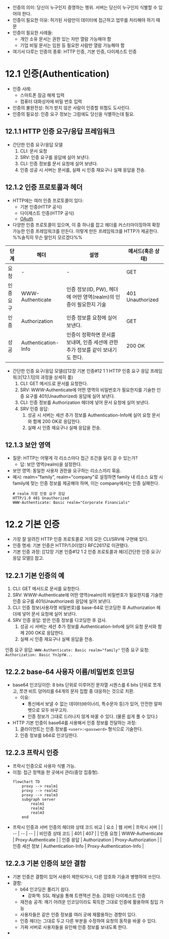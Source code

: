 - 인증의 의미: 당신이 누구인지 증명하는 행위. 서버는 당신이 누구인지 식별할 수 있어야 한다.
- 인증이 필요한 이유: 허가된 사람만이 데이터에 접근하고 업무를 처리해야 하기 때문
- 인증이 필요한 사례들:
    - 개인 소유 문서는 권한 있는 자만 열람 가능해야 함
    - 기업 비밀 문서는 임원 등 필요한 사람만 열람 가능해야 함
- 여기서 다루는 인증의 종류: HTTP 인증, 기본 인증, 다이제스트 인증

# 12.1 인증(Authentication)
- 인증 사례:
    - 스마트폰 잠금 해제 입력
    - 컴퓨터 대화상자에 비밀 번호 입력
- 인증의 불완전성: 허가 받지 않은 사람이 인증할 위험도 도사린다.
- 인증의 필요성: 인증 요구 정보는 그럼에도 당신을 식별하는데 필요.

## 12.1.1 HTTP 인증 요구/응답 프레임워크
- 간단한 인증 요구/응답 모델
    1. CLI: 문서 요청
    2. SRV: 인증 요구를 응답에 실어 보낸다.
    3. CLI: 인증 정보를 문서 요청에 실어 보낸다.
    4. 인증 성공 시 서버는 문서를, 실패 시 인증 재요구나 실패 응답을 전송.

## 12.1.2 인증 프로토콜과 헤더
- HTTP에는 여러 인증 프로토콜이 있다:
    - 기본 인증(HTTP 공식)
    - 다이제스트 인증(HTTP 공식)
    - [OAuth](http://tools.ietf.org/html/rfc6749)
- 다양한 인증 프로토콜이 있으며, 이 중 하나를 잡고 헤더를 커스터마이징하여 확장 가능한 인증 프레임워크를 만든다. 이렇게 만든 프레임워크를 HTTP가 제공한다. %%솔직히 무슨 말인지 모르겠다%%

| 단계 | 헤더 | 설명 | 메서드(혹은 상태) |
| -- | -- | -- | -- |
| 요청 | - | - | GET |
| 인증 요구 | WWW-Authenticate | 인증 정보(ID, PW), 헤더에 어떤 영역(realm)의 인증이 필요한지 기술 | 401 Unauthorized |
| 인증 | Authorization | 인증 정보를 요청에 실어 보낸다. | GET |
| 성공 | Authentication-Info | 인증이 정확하면 문서를 보내며, 인증 세션에 관한 추가 정보를 같이 보내기도 한다. | 200 OK |

- 간단한 인증 요구/응답 모델([[12장 기본 인증#12 1 1 HTTP 인증 요구 응답 프레임워크|12.1.1]]의 과정을 상세히 풂)
    1. CLI: GET 메서드로 문서를 요청한다.
    2. SRV: WWW-Authenticate에 어떤 영역의 비밀번호가 필요한지를 기술한 인증 요구를 401(Unauthorized) 응답에 실어 보낸다.
    3. CLI: 인증 정보를 Authorization 헤더에 넣어 문서 요청에 실어 보낸다.
    4. SRV 인증 응답:
        1. 성공 시 서버는 세션 추가 정보를 Authentication-Info에 실어 요청 문서와 함께 200 OK로 응답한다. 
        2. 실패 시 인증 재요구나 실패 응답을 전송.

## 12.1.3 보안 영역
- 질문: HTTP는 어떻게 각 리소스마다 접근 조건을 달리 걸 수 있는가?
    - 답: 보안 영역(realm)을 설정한다.
- 보안 영역: 동일한 사용자 권한을 요구하는 리소스끼리 묶음.
- 예시: realm="family", realm="company"로 설정하면 family 내 리소스 요청 시 family에 맞는 인증 정보를 제공해야 하며, 이는 company에서는 인증 실패한다.
    ```
    # realm 지정 인증 요구 응답
    HTTP/1.0 401 Unauthorized
    WWW-Authenticate: Basic realm="Corporate Financials"
    ```

# 12.2 기본 인증
- 가장 잘 알려진 HTTP 인증 프로토콜로 거의 모든 CLI/SRV에 구현돼 있다.
- 인증 명세: 기본 인증은 HTTP/1.0이었다 RFC2617로 이관됐다.
- 기본 인증 과정: [[12장 기본 인증#12 1 2 인증 프로토콜과 헤더|간단한 인증 요구/응답 모델]] 참고.

## 12.2.1 기본 인증의 예
1. CLI: GET 메서드로 문서를 요청한다.
2. SRV: WWW-Authenticate에 어떤 영역(realm)의 비밀번호가 필요한지를 기술한 인증 요구를 401(Unauthorized) 응답에 실어 보낸다.
3. CLI: 인증 정보(사용자명 비밀번호)를 base-64로 인코딩한 후 Authorization 헤더에 넣어 문서 요청에 실어 보낸다.
4. SRV 인증 응답: 받은 인증 정보를 디코딩한 후 검사.
    1. 성공 시 서버는 세션 추가 정보를 Authentication-Info에 실어 요청 문서와 함께 200 OK로 응답한다. 
    2. 실패 시 인증 재요구나 실패 응답을 전송.

인증 요구 응답: `WWW-Authenticate: Basic realm="family"`
인증 요구 요청: `Authorization: Basic YnJpYW...`

## 12.2.2 base-64 사용자 이름/비밀번호 인코딩
- base64 인코딩이란: 8 bits 단위로 이루어진 문자열 시퀀스를 6 bits 단위로 쪼개고, 쪼갠 비트 덩어리를 64개의 문자 집합 중 대응하는 것으로 치환.
    - 이유: 
        - 통신에서 보낼 수 없는 데이터(바이너리, 특수문자 등)가 있어, 안전한 알파벳으로 모두 바꾸고자. 
        - 인증 정보가 그대로 드러나지 않게 바꿀 수 있다. (물론 쉽게 풀 수 있다.)
- HTTP 기본 인증이 base64를 사용해서 인증 정보를 전달하는 과정:
    1. 클라이언트는  인증 정보를 `<user>:<password>` 형식으로 기술한다.
    2. 인증 정보를 b64로 인코딩한다.

## 12.2.3 프락시 인증
- 프락시 인증으로 사용자 식별 가능.
- 이점: 접근 정책을 한 곳에서 관리(중앙 집중형). 
    ```mermaid
    flowchart TD
        proxy --> realm1
        proxy --> realm2
        proxy --> realm3
        subgraph server
            realm1
            realm2
            realm3
        end
    ```
- 프락시 인증과 서버 인증의 헤더와 상태 코드 비교
| 요소 | 웹 서버 | 프락시 서버 |
| -- | -- | -- |
| 비인증 상태 코드 | 401 | 407 |
| 인증 요청 |  WWW-Authenticate | Proxy-Authenticate |
| 인증 응답 | Authorization | Proxy-Authorization |
| 인증 세션 정보 | Authentication-Info | Proxy-Authentication-Info |

## 12.2.3 기본 인증의 보안 결함
- 기본 인증은 결함이 있어 사용이 제한되거나, 다른 암호화 기술과 병행하여 쓰인다.
- 결함:
    - b64 인코딩은 풀리기 쉽다.
        - 강화책: SSL 채널을 통해 트랜잭션 전송. 강화된 다이제스트 인증
    - 재전송 공격: 깨기 어려운 인코딩이라도 획득한 그대로 인증에 활용하여 침입 가능
    - 사용자들은 같은 인증 정보를 여러 곳에 재활용하는 경향이 있다.
    - 인증 헤더는 그대로 두고 다른 부분을 수정하여 요청의 동작을 바꿀 수 있다.
    - 가짜 서버로 사용자들을 유인해 인증 정보를 보내도록 한다.
- 
